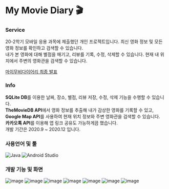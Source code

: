<div align>
 
# My Movie Diary 🎬

 ### Service
20-2학기 모바일 응용 과목에 제출했던 개인 프로젝트입니다.
최신 영화 정보 및 모든 영화 정보를 확인하고 검색할 수 있습니다. <br>
내가 본 영화에 대해 별점을 매기고, 리뷰를 기록, 수정, 삭제할 수 있습니다.
현재 내 위치에서 주변의 영화관을 검색할 수 있습니다.<br>
 
 <a href = "https://drive.google.com/file/d/1edMALg4z24kUTyy7nItCaYn8UHYbgC9p/view?usp=sharing">마이무비다이어리 최종 발표</a><br>
 ### Info
 <strong>SQLite DB</strong>를 이용한 날짜, 장소, 별점, 리뷰 저장, 수정, 삭제 기능을 수행할 수 있습니다.<br>
 <strong>TheMovieDB API</strong>에서 영화 정보를 추출해 내가 감상한 영화를 기록할 수 있고, <br>
 <strong>Google Map API</strong>를 사용하여 현재 위치 정보와 주변 영화관을 검색할 수 있습니다. <br>
 <strong>카카오톡 API</strong>를 이용해 앱 링크 공유도 가능하게끔 했습니다.<br>
 개발 기간은 2020.9 ~ 2020.12 입니다.

 ### 사용언어 및 툴
 ![Java](https://img.shields.io/badge/java-%23ED8B00.svg?style=for-the-badge&logo=java&logoColor=white) ![Android Studio](https://img.shields.io/badge/Android%20Studio-3DDC84.svg?style=for-the-badge&logo=android-studio&logoColor=white)

 
 ### 개발 기능 및 화면
![image](https://user-images.githubusercontent.com/52526003/173285739-11980088-6259-4d3a-8147-c86341d44153.png)
 ![image](https://user-images.githubusercontent.com/52526003/173285963-1b420c5e-dc19-477b-acda-b0e0b8df3f99.png)
![image](https://user-images.githubusercontent.com/52526003/173285989-5a132e8a-bc1c-4d41-b94f-9515e09278af.png)
![image](https://user-images.githubusercontent.com/52526003/173286004-d055ef8c-cbfd-47a4-80dc-e3133afb3204.png)
![image](https://user-images.githubusercontent.com/52526003/173286185-e9977fd6-0578-4588-b72f-e678735f2428.png)
![image](https://user-images.githubusercontent.com/52526003/173286083-c695d990-fbe5-47fa-bbd4-136d25b2f6fd.png)
![image](https://user-images.githubusercontent.com/52526003/173286106-445b32a7-b089-49b7-8c81-88b59c96b575.png)
</div>
